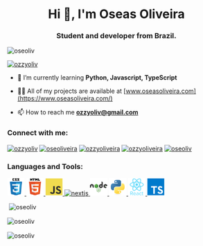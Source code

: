 <h1 align="center">Hi 👋, I'm Oseas Oliveira</h1>
<h3 align="center">Student and developer from Brazil.</h3>

<p align="left"> <img src="https://komarev.com/ghpvc/?username=oseoliv&label=Profile%20views&color=0e75b6&style=flat" alt="oseoliv" /> </p>

<p align="left"> <a href="https://twitter.com/ozzyoliv" target="blank"><img src="https://img.shields.io/twitter/follow/ozzyoliv?logo=twitter&style=for-the-badge" alt="ozzyoliv" /></a> </p>

- 🌱 I’m currently learning **Python, Javascript, TypeScript**

- 👨‍💻 All of my projects are available at [www.oseasoliveira.com](https://www.oseasoliveira.com/)

- 📫 How to reach me **ozzyoliv@gmail.com**

<div>
  <h3 align="left">Connect with me:</h3>
<p align="left">
<a href="https://twitter.com/ozzyoliv" target="blank"><img align="center" src="https://raw.githubusercontent.com/rahuldkjain/github-profile-readme-generator/master/src/images/icons/Social/twitter.svg" alt="ozzyoliv" height="30" width="40" /></a>
<a href="https://linkedin.com/in/oseoliveira" target="blank"><img align="center" src="https://raw.githubusercontent.com/rahuldkjain/github-profile-readme-generator/master/src/images/icons/Social/linked-in-alt.svg" alt="oseoliveira" height="30" width="40" /></a>
<a href="https://fb.com/ozzyoliveira" target="blank"><img align="center" src="https://raw.githubusercontent.com/rahuldkjain/github-profile-readme-generator/master/src/images/icons/Social/facebook.svg" alt="ozzyoliveira" height="30" width="40" /></a>
<a href="https://instagram.com/ozzyoliveira" target="blank"><img align="center" src="https://raw.githubusercontent.com/rahuldkjain/github-profile-readme-generator/master/src/images/icons/Social/instagram.svg" alt="ozzyoliveira" height="30" width="40" /></a>
<a href="https://www.leetcode.com/oseoliv" target="blank"><img align="center" src="https://raw.githubusercontent.com/rahuldkjain/github-profile-readme-generator/master/src/images/icons/Social/leet-code.svg" alt="oseoliv" height="30" width="40" /></a>
</p>
</div>



<div>
  <h3 align="left">Languages and Tools:</h3>
<p align="left"> <a href="https://www.w3schools.com/css/" target="_blank" rel="noreferrer"> <img src="https://raw.githubusercontent.com/devicons/devicon/master/icons/css3/css3-original-wordmark.svg" alt="css3" width="40" height="40"/> </a> <a href="https://www.w3.org/html/" target="_blank" rel="noreferrer"> <img src="https://raw.githubusercontent.com/devicons/devicon/master/icons/html5/html5-original-wordmark.svg" alt="html5" width="40" height="40"/> </a> <a href="https://developer.mozilla.org/en-US/docs/Web/JavaScript" target="_blank" rel="noreferrer"> <img src="https://raw.githubusercontent.com/devicons/devicon/master/icons/javascript/javascript-original.svg" alt="javascript" width="40" height="40"/> </a> <a href="https://nextjs.org/" target="_blank" rel="noreferrer"> <img src="https://cdn.worldvectorlogo.com/logos/nextjs-2.svg" alt="nextjs" width="40" height="40"/> </a> <a href="https://nodejs.org" target="_blank" rel="noreferrer"> <img src="https://raw.githubusercontent.com/devicons/devicon/master/icons/nodejs/nodejs-original-wordmark.svg" alt="nodejs" width="40" height="40"/> </a> <a href="https://www.python.org" target="_blank" rel="noreferrer"> <img src="https://raw.githubusercontent.com/devicons/devicon/master/icons/python/python-original.svg" alt="python" width="40" height="40"/> </a> <a href="https://reactjs.org/" target="_blank" rel="noreferrer"> <img src="https://raw.githubusercontent.com/devicons/devicon/master/icons/react/react-original-wordmark.svg" alt="react" width="40" height="40"/> </a> <a href="https://www.typescriptlang.org/" target="_blank" rel="noreferrer"> <img src="https://raw.githubusercontent.com/devicons/devicon/master/icons/typescript/typescript-original.svg" alt="typescript" width="40" height="40"/> </a> </p>
</div>

<div>
  <p>&nbsp;<img align="center" src="https://github-readme-stats.vercel.app/api?username=oseoliv&show_icons=true&locale=en" alt="oseoliv" /></p>
</div>

<div>
  <p><img align="center" src="https://github-readme-streak-stats.herokuapp.com/?user=oseoliv&" alt="oseoliv" /></p>
</div>

<div>
  <p><img align="center" src="https://github-readme-stats.vercel.app/api/top-langs?username=oseoliv&show_icons=true&locale=en&layout=compact" alt="oseoliv" /></p>
</div>


